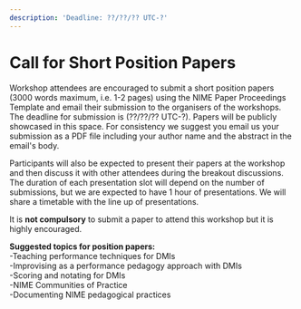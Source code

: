 ```yaml
---
description: 'Deadline: ??/??/?? UTC-?'
---
```


# Call for Short Position Papers

Workshop attendees are encouraged to submit a short position papers \(3000 words maximum, i.e. 1-2 pages\) using the NIME Paper Proceedings Template and email their submission to the organisers of the workshops. The deadline for submission is \(??/??/?? UTC-?\). Papers will be publicly showcased in this space. For consistency we suggest you email us your submission as a PDF file including your author name and the abstract in the email's body. 

Participants will also be expected to present their papers at the workshop and then discuss it with other attendees during the breakout discussions. The duration of each presentation slot will depend on the number of submissions, but we are expected to have 1 hour of presentations. We will share a timetable with the line up of presentations. 

It is **not compulsory** to submit a paper to attend this workshop but it is highly encouraged. 

**Suggested topics for position papers:**  
-Teaching performance techniques for DMIs  
-Improvising as a performance pedagogy approach with DMIs  
-Scoring and notating for DMIs  
-NIME Communities of Practice  
-Documenting NIME pedagogical practices

